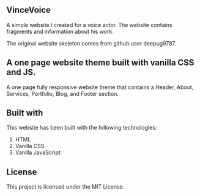 ## VinceVoice

A simple website I created for a voice actor. The website contains fragments and information about his work.

The original website skeleton comes from github user deepug9787.




## A one page website theme built with vanilla CSS and JS.

A one page fully responsive website theme that contains a Header, About, Services,
Portfolio, Blog, and Footer section.

## Built with

This website has been built with the following technologies:

1. HTML
2. Vanilla CSS
3. Vanilla JavaScript

## License

This project is licensed under the MIT License.
